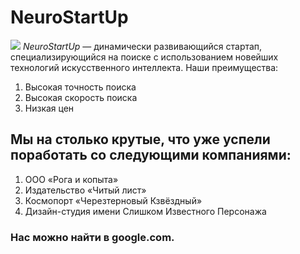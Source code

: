 # NeuroStartUp
![](https://netology-code.github.io/git-homeworks/introduction/assets/logo.png)
*NeuroStartUp* — динамически развивающийся стартап, специализирующийся на поиске с использованием новейших технологий искусственного интеллекта.
Наши преимущества:
1. Высокая точность поиска
2. Высокая скорость поиска
3. Низкая цен

## Мы на столько крутые, что уже успели поработать со следующими компаниями:

1. ООО «Рога и копыта»
2. Издательство «Читый лист»
3. Космопорт «Черезтерновый Кзвёздный»
4. Дизайн-студия имени Слишком Известного Персонажа

### Нас можно найти в google.com.